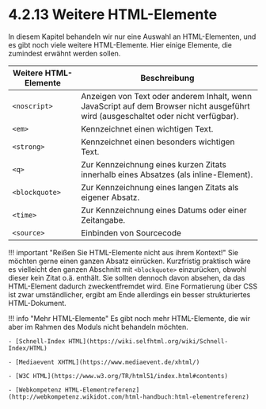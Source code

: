 
# 4.2.13 Weitere HTML-Elemente

In diesem Kapitel behandeln wir nur eine Auswahl an HTML-Elementen, und es gibt noch viele weitere HTML-Elemente. Hier einige Elemente, die zumindest erwähnt werden sollen.

| Weitere HTML-Elemente       | Beschreibung |
|--------------------|--------------|
| `<noscript>`       | Anzeigen von Text oder anderem Inhalt, wenn JavaScript auf dem Browser nicht ausgeführt wird (ausgeschaltet oder nicht verfügbar). |
| `<em>`             | Kennzeichnet einen wichtigen Text. |
| `<strong>`         | Kennzeichnet einen besonders wichtigen Text. |
| `<q>`              | Zur Kennzeichnung eines kurzen Zitats innerhalb eines Absatzes (als inline-Element). |
| `<blockquote>`     | Zur Kennzeichnung eines langen Zitats als eigener Absatz. |
| `<time>`           | Zur Kennzeichnung eines Datums oder einer Zeitangabe. |
| `<source>`         | Einbinden von Sourcecode |


!!! important "Reißen Sie HTML-Elemente nicht aus ihrem Kontext!"
    Sie möchten gerne einen ganzen Absatz einrücken. Kurzfristig praktisch wäre es vielleicht den ganzen Abschnitt mit `<blockquote>` einzurücken, obwohl dieser kein Zitat o.ä. enthält. Sie sollten dennoch davon absehen, da das HTML-Element dadurch zweckentfremdet wird. Eine Formatierung über CSS ist zwar umständlicher, ergibt am Ende allerdings ein besser strukturiertes HTML-Dokument.

!!! info "Mehr HTML-Elemente"
    Es gibt noch mehr HTML-Elemente, die wir aber im Rahmen des Moduls nicht behandeln möchten. 

    - [Schnell-Index HTML](https://wiki.selfhtml.org/wiki/Schnell-Index/HTML)

    - [Mediaevent XHTML](https://www.mediaevent.de/xhtml/)

    - [W3C HTML](https://www.w3.org/TR/html51/index.html#contents)
    
    - [Webkompetenz HTML-Elementreferenz](http://webkompetenz.wikidot.com/html-handbuch:html-elementreferenz)
